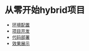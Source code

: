 # 从零开始hybrid项目

- [环境配置](environment-setting.md)
- [项目开发](project-development.md)
- [代码部署](code-deployment.md)
- [效果展示](see-the-effect-in-app.md)


